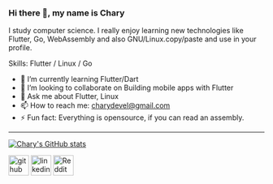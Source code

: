 ### Hi there 👋, my name is Chary
I study computer science. I really enjoy learning new technologies like Flutter, Go, WebAssembly and also GNU/Linux.copy/paste and use in your profile.

Skills: Flutter / Linux / Go

- 🌱 I’m currently learning Flutter/Dart 
- 👯 I’m looking to collaborate on Building mobile apps with Flutter 
- 💬 Ask me about Flutter, Linux 
- 📫 How to reach me: charydevel@gmail.com 
- ⚡ Fun fact: Everything is opensource, if you can read an assembly. 

- - -
[![Chary's GitHub stats](https://github-readme-stats.vercel.app/api?username=charynepesov)](https://github.com/anuraghazra/github-readme-stats)

[<img src='https://cdn.jsdelivr.net/npm/simple-icons@3.0.1/icons/github.svg' alt='github' height='40'>](https://github.com/charynepesov)  [<img src='https://cdn.jsdelivr.net/npm/simple-icons@3.0.1/icons/linkedin.svg' alt='linkedin' height='40'>](https://www.linkedin.com/in/https://www.linkedin.com/in/charynepesov//)  [<img src='https://cdn.jsdelivr.net/npm/simple-icons@3.0.1/icons/reddit.svg' alt='Reddit' height='40'>](https://www.reddit.com/user/Technical_Charge8408)  



<!--
**charynepesov/charynepesov** is a ✨ _special_ ✨ repository because its `README.md` (this file) appears on your GitHub profile.

Here are some ideas to get you started:

- 🔭 I’m currently working on ...
- 🌱 I’m currently learning ...
- 👯 I’m looking to collaborate on ...
- 🤔 I’m looking for help with ...
- 💬 Ask me about ...

- 😄 Pronouns: ...
 ...
-->
